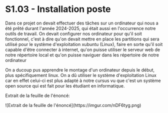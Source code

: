 <h1>S1.03 - Installation poste</h1>

<p>Dans ce projet on devait effectuer des tâches sur un ordinateur qui nous a été prêté durant l'année 2024-2025, qui était aussi en l'occurrence notre outils de travail. On devait configurer nos ordinateur pour qu'il soit fonctionnel, c'est à dire qu'on devait mettre en place les partitions qui sera utilisé pour le système d'exploitation xubuntu (Linux), faire en sorte qu'il soit capable d'être connecter à internet, qu'on puisse utiliser le serveur web de notre répertoire local et qu'on puisse naviguer dans les répertoire de notre ordinateur</p>

<p>On a ducoup pus apprendre le montage d'un ordinateur depuis le début, plus spécifiquement linux. On a dû utiliser le système d'exploitation Linux car en effet celui-ci est plus adapté à notre cursus vu que c'est un système open source qui est fait pour les étudiant en informatique.</p>

<p>Extrait de la feuille de l'énoncé:</p>
![Extrait de la feuille de l'énoncé](https://imgur.com/nDF6tyg.png)



